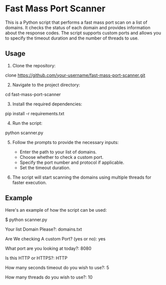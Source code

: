 # Fast Mass Port Scanner

This is a Python script that performs a fast mass port scan on a list of domains. It checks the status of each domain and provides information about the response codes. The script supports custom ports and allows you to specify the timeout duration and the number of threads to use.

## Usage

1. Clone the repository:

  
  clone https://github.com/your-username/fast-mass-port-scanner.git
   

2. Navigate to the project directory:

  
 cd fast-mass-port-scanner
   

3. Install the required dependencies:

  
  pip install -r requirements.txt
   

4. Run the script:

  
  python scanner.py
   

5. Follow the prompts to provide the necessary inputs:

   - Enter the path to your list of domains.
   - Choose whether to check a custom port.
   - Specify the port number and protocol if applicable.
   - Set the timeout duration.

6. The script will start scanning the domains using multiple threads for faster execution.

## Example

Here's an example of how the script can be used:

$ python scanner.py

Your list Domain Please?: domains.txt

Are We checking A custom Port? (yes or no): yes

What port are you looking at today?: 8080

Is this HTTP or HTTPS?: HTTP

How many seconds timeout do you wish to use?: 5

How many threads do you wish to use?: 10

